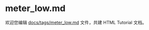 meter_low.md
===

欢迎您编辑 <a target="__blank" href="https://github.com/jaywcjlove/html-tutorial/blob/main/docs/tags/meter_low.md">docs/tags/meter_low.md</a> 文件，共建 HTML Tutorial 文档。